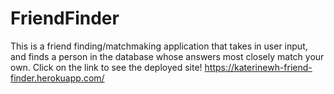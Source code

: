 # FriendFinder

This is a friend finding/matchmaking application that takes in user input, and finds a person in the database whose answers most closely match your own.  Click on the link to see the deployed site!
https://katerinewh-friend-finder.herokuapp.com/

